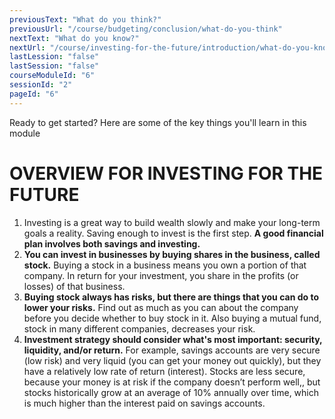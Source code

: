 ```yaml
---
previousText: "What do you think?"
previousUrl: "/course/budgeting/conclusion/what-do-you-think"
nextText: "What do you know?"
nextUrl: "/course/investing-for-the-future/introduction/what-do-you-know"
lastLession: "false"
lastSession: "false"
courseModuleId: "6"
sessionId: "2"
pageId: "6"
---
```



<sparkle-character-intro position="right" character="zynab">
Ready to get started? Here are some of the key things you'll learn in this module
</sparkle-character-intro>

# OVERVIEW FOR INVESTING FOR THE FUTURE
1. Investing is a great way to build wealth slowly and make your long-term goals a reality. Saving enough to invest is the first step. **A good financial plan involves both savings and investing.**
2. **You can invest in businesses by buying shares in the business, called stock.** Buying a stock
in a business means you own a portion of that company. In return for your investment, you
share in the profits (or losses) of that business.
3. **Buying stock always has risks, but there are things that you can do to lower your risks.** Find
out as much as you can about the company before you decide whether to buy stock in it. Also
buying a mutual fund, stock in many different companies, decreases your risk.
4. **Investment strategy should consider what's most important: security, liquidity, and/or
return.** For example, savings accounts are very secure (low risk) and very liquid (you can get
your money out quickly), but they have a relatively low rate of return (interest). Stocks are less secure, because your money is at risk if the company doesn’t perform well,, but stocks
historically grow at an average of 10% annually over time, which is much higher than the
interest paid on savings accounts.
